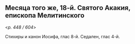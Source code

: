 
## Месяца того же, 18-й. Святого Акакия, епископа Мелитинского  

<*p. 448 / 604*>

Стихиры и канон Иосифа, глас 8-й. Седален, глас 4-й.    
